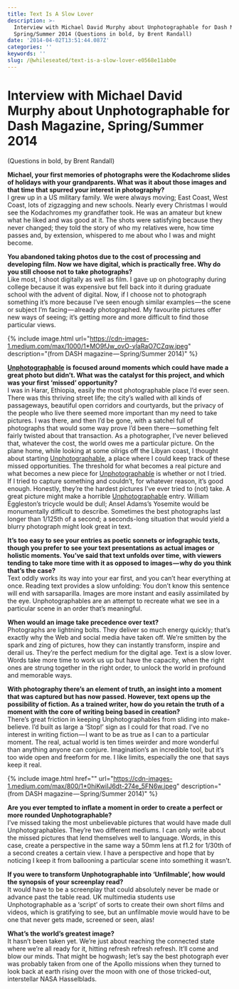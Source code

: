 ```yaml
---
title: Text Is A Slow Lover
description: >-
  Interview with Michael David Murphy about Unphotographable for Dash Magazine,
  Spring/Summer 2014 (Questions in bold, by Brent Randall)
date: '2014-04-02T13:51:44.087Z'
categories: ''
keywords: ''
slug: /@whileseated/text-is-a-slow-lover-e0568e11ab0e
---
```


# Interview with Michael David Murphy about Unphotographable for Dash Magazine, Spring/Summer 2014

(Questions in bold, by Brent Randall)

**Michael, your first memories of photographs were the Kodachrome slides of holidays with your grandparents. What was it about those images and that time that spurred your interest in photography?**  
I grew up in a US military family. We were always moving; East Coast, West Coast, lots of zigzagging and new schools. Nearly every Christmas I would see the Kodachromes my grandfather took. He was an amateur but knew what he liked and was good at it. The shots were satisfying because they never changed; they told the story of who my relatives were, how time passes and, by extension, whispered to me about who I was and might become.

**You abandoned taking photos due to the cost of processing and developing film. Now we have digital, which is practically free. Why do you still choose not to take photographs?**  
Like most, I shoot digitally as well as film. I gave up on photography during college because it was expensive but fell back into it during graduate school with the advent of digital. Now, if I choose not to photograph something it’s more because I’ve seen enough similar examples — the scene or subject I’m facing — already photographed. My favourite pictures offer new ways of seeing; it’s getting more and more difficult to find those particular views.

{% include image.html url="https://cdn-images-1.medium.com/max/1000/1*MO9fJw_ovO-ylaRaO7CZqw.jpeg" description="(from DASH magazine — Spring/Summer 2014)" %}

[**Unphotographable**](http://unphotographable.com/) **is focused around moments which could have made a great photo but didn’t. What was the catalyst for this project, and which was your first ‘missed’ opportunity?**  
I was in Harar, Ethiopia, easily the most photographable place I’d ever seen. There was this thriving street life; the city’s walled with all kinds of passageways, beautiful open corridors and courtyards, but the privacy of the people who live there seemed more important than my need to take pictures. I was there, and then I’d be gone, with a satchel full of photographs that would some way prove I’d been there — something felt fairly twisted about that transaction. As a photographer, I’ve never believed that, whatever the cost, the world owes me a particular picture. On the plane home, while looking at some oilrigs off the Libyan coast, I thought about starting [Unphotographable](http://unphotographable.com/), a place where I could keep track of these missed opportunities. The threshold for what becomes a real picture and what becomes a new piece for [Unphotographable](http://unphotographable.com/) is whether or not I tried. If I tried to capture something and couldn’t, for whatever reason, it’s good enough. Honestly, they’re the hardest pictures I’ve ever tried to (not) take. A great picture might make a horrible [Unphotographable](http://unphotographable.com/) entry. William Eggleston’s tricycle would be dull; Ansel Adams’s Yosemite would be monumentally difficult to describe. Sometimes the best photographs last longer than 1/125th of a second; a seconds-long situation that would yield a blurry photograph might look great in text.

**It’s too easy to see your entries as poetic sonnets or infographic texts, though you prefer to see your text presentations as actual images or holistic moments. You’ve said that text unfolds over time, with viewers tending to take more time with it as opposed to images — why do you think that’s the case?**  
Text oddly works its way into your ear first, and you can’t hear everything at once. Reading text provides a slow unfolding: You don’t know this sentence will end with sarsaparilla. Images are more instant and easily assimilated by the eye. Unphotographables are an attempt to recreate what we see in a particular scene in an order that’s meaningful.

**When would an image take precedence over text?**  
Photographs are lightning bolts. They deliver so much energy quickly; that’s exactly why the Web and social media have taken off. We’re smitten by the spark and zing of pictures, how they can instantly transform, inspire and derail us. They’re the perfect medium for the digital age. Text is a slow lover. Words take more time to work us up but have the capacity, when the right ones are strung together in the right order, to unlock the world in profound and memorable ways.

**With photography there’s an element of truth, an insight into a moment that was captured but has now passed. However, text opens up the possibility of fiction. As a trained writer, how do you retain the truth of a moment with the core of writing being based in creation?**  
There’s great friction in keeping Unphotographables from sliding into make-believe. I’d built as large a ‘Stop!’ sign as I could for that road. I’ve no interest in writing fiction — I want to be as true as I can to a particular moment. The real, actual world is ten times weirder and more wonderful than anything anyone can conjure. Imagination’s an incredible tool, but it’s too wide open and freeform for me. I like limits, especially the one that says keep it real.

{% include image.html href="" url="https://cdn-images-1.medium.com/max/800/1*0hiKwiIJ6dt-274e_5FN6w.jpeg" description="(from DASH magazine — Spring/Summer 2014)" %}

**Are you ever tempted to inflate a moment in order to create a perfect or more rounded Unphotographable?**  
I’ve missed taking the most unbelievable pictures that would have made dull Unphotographables. They’re two different mediums. I can only write about the missed pictures that lend themselves well to language. Words, in this case, create a perspective in the same way a 50mm lens at f1.2 for 1/30th of a second creates a certain view. I have a perspective and hope that by noticing I keep it from ballooning a particular scene into something it wasn’t.

**If you were to transform Unphotographable into ‘Unfilmable’, how would the synopsis of your screenplay read?**  
It would have to be a screenplay that could absolutely never be made or advance past the table read. UK multimedia students use Unphotographable as a ‘script’ of sorts to create their own short films and videos, which is gratifying to see, but an unfilmable movie would have to be one that never gets made, screened or seen, alas!

**What’s the world’s greatest image?**  
It hasn’t been taken yet. We’re just about reaching the connected state where we’re all ready for it, hitting refresh refresh refresh. It’ll come and blow our minds. That might be hogwash; let’s say the best photograph ever was probably taken from one of the Apollo missions when they turned to look back at earth rising over the moon with one of those tricked-out, interstellar NASA Hasselblads.

